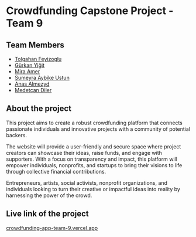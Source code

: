 # Crowdfunding Capstone Project - Team 9

## Team Members

- [Tolgahan Feyizoglu](#)
- [Gürkan Yiğit](https://github.com/gurkanyigitgr)
- [Mira Amer](https://github.com/bohemianmir)
- [Sumeyra Aybike Ustun](https://github.com/aybikeustun)
- [Anas Almezyd](#)
- [Medetcan Diler](https://github.com/medetcandiler)

## About the project

This project aims to create a robust crowdfunding platform that connects passionate individuals and innovative projects with a community of potential backers. 

The website will provide a user-friendly and secure space where project creators can showcase their ideas, raise funds, and engage with supporters. With a focus on transparency and impact, this platform will empower individuals, nonprofits, and startups to bring their visions to life through collective financial contributions.

Entrepreneurs, artists, social activists, nonprofit organizations, and individuals looking to turn their creative or impactful ideas into reality by harnessing the power of the crowd.

## Live link of the project

[crowdfunding-app-team-9.vercel.app](https://crowdfunding-app-team-9-akej.vercel.app/)





